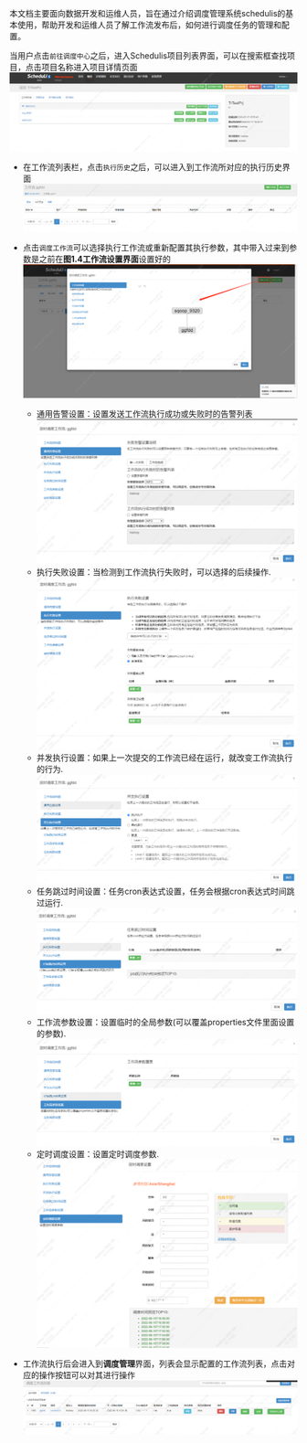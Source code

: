 本文档主要面向数据开发和运维人员，旨在通过介绍调度管理系统schedulis的基本使用，帮助开发和运维人员了解工作流发布后，如何进行调度任务的管理和配置。

当用户点击`前往调度中心`之后，进入Schedulis项目列表界面，可以在搜索框查找项目，点击项目名称进入项目详情页面
![img.png](../images/workflow/sch_project.png)

- 在工作流列表栏，点击`执行历史`之后，可以进入到工作流所对应的执行历史界面
![](../images/workflow/sch_2.png)

- 点击`调度工作流`可以选择执行工作流或重新配置其执行参数，其中带入过来到参数是之前在**图1.4工作流设置界面**设置好的
![](../images/workflow/sch_3.png)
  - 通用告警设置：设置发送工作流执行成功或失败时的告警列表
    ![](../images/workflow/sch_4.png)
  - 执行失败设置：当检测到工作流执行失败时，可以选择的后续操作.
    ![](../images/workflow/sch_5.png)
  - 并发执行设置：如果上一次提交的工作流已经在运行，就改变工作流执行的行为.
    ![](../images/workflow/sch_6.png)
  - 任务跳过时间设置：任务cron表达式设置，任务会根据cron表达式时间跳过运行.
    ![](../images/workflow/sch_7.png)
  - 工作流参数设置：设置临时的全局参数(可以覆盖properties文件里面设置的参数).
    ![](../images/workflow/sch_8.png)
  - 定时调度设置：设置定时调度参数.
    ![](../images/workflow/sch_9.png)
- 工作流执行后会进入到**调度管理**界面，列表会显示配置的工作流列表，点击对应的操作按钮可以对其进行操作
![](../images/workflow/sch_10.png)


